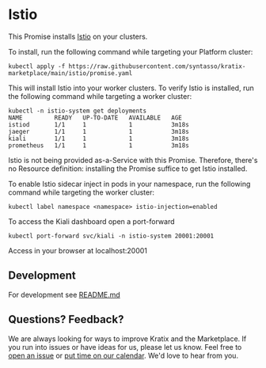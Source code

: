 # Istio

This Promise installs [Istio](https://istio.io/) on your clusters.

To install, run the following command while targeting your Platform cluster:
```
kubectl apply -f https://raw.githubusercontent.com/syntasso/kratix-marketplace/main/istio/promise.yaml
```

This will install Istio into your worker clusters. To verify Istio is installed,
run the following command while targeting a worker cluster:
```
kubectl -n istio-system get deployments
NAME         READY   UP-TO-DATE   AVAILABLE   AGE
istiod       1/1     1            1           3m18s
jaeger       1/1     1            1           3m18s
kiali        1/1     1            1           3m18s
prometheus   1/1     1            1           3m18s

```

Istio is not being provided as-a-Service with this Promise. Therefore, there's no Resource definition: installing the Promise suffice to get Istio installed.

To enable Istio sidecar inject in pods in your namespace, run the following
command while targeting the worker cluster:
```
kubectl label namespace <namespace> istio-injection=enabled
```

To access the Kiali dashboard open a port-forward
```
kubectl port-forward svc/kiali -n istio-system 20001:20001
```

Access in your browser at localhost:20001

## Development

For development see [README.md](./internal/README.md)

## Questions? Feedback?

We are always looking for ways to improve Kratix and the Marketplace. If you run into issues or have ideas for us, please let us know. Feel free to [open an issue](https://github.com/syntasso/kratix-marketplace/issues/new/choose) or [put time on our calendar](https://www.syntasso.io/contact-us). We'd love to hear from you.
